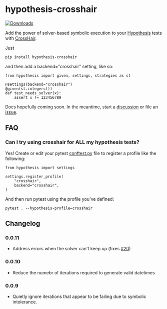 # hypothesis-crosshair

[![Downloads](https://pepy.tech/badge/hypothesis-crosshair)](https://pepy.tech/project/hypothesis-crosshair)


Add the power of solver-based symbolic execution to your
[Hypothesis](https://hypothesis.readthedocs.io/en/latest/index.html)
tests with
[CrossHair](https://github.com/pschanely/CrossHair).

Just 
```
pip install hypothesis-crosshair
```

and then add a backend="crosshair" setting, like so:

```
from hypothesis import given, settings, strategies as st

@settings(backend="crosshair")
@given(st.integers())
def test_needs_solver(x):
    assert x != 123456789
```


Docs hopefully coming soon. In the meantime, start a
[discussion](https://github.com/pschanely/hypothesis-crosshair/discussions)
or file an [issue](https://github.com/pschanely/hypothesis-crosshair/issues).


## FAQ

### Can I try using crosshair for ALL my hypothesis tests?

Yes! Create or edit your pytest
[conftest.py](https://docs.pytest.org/en/7.1.x/reference/fixtures.html#conftest-py-sharing-fixtures-across-multiple-files)
file to register a profile like the following:

```
from hypothesis import settings

settings.register_profile(
    "crosshair",
    backend="crosshair",
)
```

And then run pytest using the profile you've defined:
```
pytest . --hypothesis-profile=crosshair 
```


## Changelog

### 0.0.11
* Address errors when the solver can't keep up (fixes [#20](https://github.com/pschanely/hypothesis-crosshair/issues/20))

### 0.0.10
* Reduce the numebr of iterations required to generate valid datetimes

### 0.0.9
* Quietly ignore iterations that appear to be failing due to symbolic intolerance.
